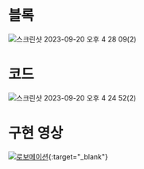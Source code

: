 # 블록  
![스크린샷 2023-09-20 오후 4 28 09(2)](https://github.com/RoboidStudioLAB/Hamster-S/assets/145521931/e2c34b25-97dc-44f0-9748-2730cfc89b2e)

# 코드  
![스크린샷 2023-09-20 오후 4 24 52(2)](https://github.com/RoboidStudioLAB/Hamster-S/assets/145521931/ef31655a-95df-4d3b-8158-7f00a6d1f6f7)

# 구현 영상  
[![로보메이션](https://img.youtube.com/vi/89ZDSr-cQtE/0.jpg)](https://youtu.be/89ZDSr-cQtE?t=0s){:target="_blank"}

